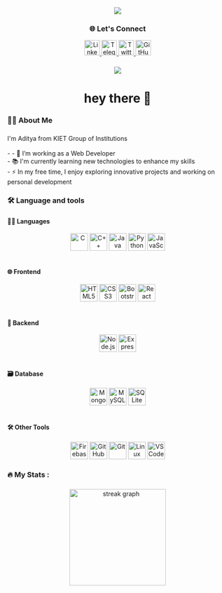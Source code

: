 <!-- Professional Banner -->
<div align="center">
  <img src="https://readme-hero.vercel.app/api?username=adityshrma08&bg=rgba(255,255,255,0)&text=Hey,%20I'm%20Aditya%20Sharma%20🚀&description=A%20passionate%20Web%20Developer%20from%20India%20who%20loves%20building%20cool%20stuff!&font=Roboto&textColor=%23000000&descColor=%23464646&fontSize=26&descSize=18&animation=fadeInDown" />
</div>


###

<h3 align="center">🌐 Let's Connect</h3>

<p align="center">
  <a href="https://www.linkedin.com/in/aditya-sharma-275057256/" target="_blank">
    <img src="https://img.shields.io/badge/LinkedIn-0077B5?style=for-the-badge&logo=linkedin&logoColor=white" height="35" alt="LinkedIn" />
  </a>
  <a href="https://t.me/YourTelegramUsername" target="_blank">
    <img src="https://img.shields.io/badge/Telegram-29A9EA?style=for-the-badge&logo=telegram&logoColor=white" height="35" alt="Telegram" />
  </a>
  <a href="https://x.com/Adityshrma08" target="_blank">
    <img src="https://img.shields.io/badge/Twitter-1DA1F2?style=for-the-badge&logo=twitter&logoColor=white" height="35" alt="Twitter" />
  </a>
  <a href="https://github.com/adityshrma08" target="_blank">
    <img src="https://img.shields.io/badge/GitHub-100000?style=for-the-badge&logo=github&logoColor=white" height="35" alt="GitHub" />
  </a>
 
</p>



###

<div align="center">
  <img src="https://visitor-badge.laobi.icu/badge?page_id=adityshrma08.adityshrma08&"  />
</div>

###

<h1 align="center">hey there 👋</h1>

###

<h3 align="left">👩‍💻  About Me</h3>

###

<p align="left">I'm Aditya from KIET Group of Institutions<br><br>- - 🔭 I’m working as a Web Developer
<br>- 📚 I'm currently learning new technologies to enhance my skills<br>- ⚡ In my free time, I enjoy exploring innovative projects and working on personal development</p>

###

<h3 align="left">🛠 Language and tools</h3>

###

<!-- Languages -->
<h4 align="left">👨‍💻 Languages</h4>
<div align="center">
  <img title="C" src="https://cdn.jsdelivr.net/gh/devicons/devicon/icons/c/c-original.svg" height="40" />
  <img title="C++" src="https://cdn.jsdelivr.net/gh/devicons/devicon/icons/cplusplus/cplusplus-original.svg" height="40" />
  <img title="Java" src="https://cdn.jsdelivr.net/gh/devicons/devicon/icons/java/java-original.svg" height="40" />
  <img title="Python" src="https://cdn.jsdelivr.net/gh/devicons/devicon/icons/python/python-original.svg" height="40" />
  <img title="JavaScript" src="https://cdn.jsdelivr.net/gh/devicons/devicon/icons/javascript/javascript-original.svg" height="40" />
</div>

<br>

<!-- Frontend -->
<h4 align="left">🌐 Frontend</h4>
<div align="center">
  <img title="HTML5" src="https://cdn.jsdelivr.net/gh/devicons/devicon/icons/html5/html5-original.svg" height="40" />
  <img title="CSS3" src="https://cdn.jsdelivr.net/gh/devicons/devicon/icons/css3/css3-original.svg" height="40" />
  <img title="Bootstrap" src="https://cdn.jsdelivr.net/gh/devicons/devicon/icons/bootstrap/bootstrap-original.svg" height="40" />
  <img title="React" src="https://cdn.jsdelivr.net/gh/devicons/devicon/icons/react/react-original.svg" height="40" />
</div>

<br>

<!-- Backend -->
<h4 align="left">🧠 Backend</h4>
<div align="center">
  <img title="Node.js" src="https://cdn.jsdelivr.net/gh/devicons/devicon/icons/nodejs/nodejs-original.svg" height="40" />
  <img title="Express.js" src="https://cdn.jsdelivr.net/gh/devicons/devicon/icons/express/express-original.svg" height="40" />
</div>

<br>

<!-- Database -->
<h4 align="left">🗃️ Database</h4>
<div align="center">
  <img title="MongoDB" src="https://cdn.jsdelivr.net/gh/devicons/devicon/icons/mongodb/mongodb-original.svg" height="40" />
  <img title="MySQL" src="https://cdn.jsdelivr.net/gh/devicons/devicon/icons/mysql/mysql-original.svg" height="40" />
  <img title="SQLite" src="https://cdn.jsdelivr.net/gh/devicons/devicon/icons/sqlite/sqlite-original.svg" height="40" />
</div>

<br>

<!-- Other Tools -->
<h4 align="left">🛠️ Other Tools</h4>
<div align="center">
  <img title="Firebase" src="https://cdn.jsdelivr.net/gh/devicons/devicon/icons/firebase/firebase-plain-wordmark.svg" height="40" />
  <img title="GitHub" src="https://cdn.jsdelivr.net/gh/devicons/devicon/icons/github/github-original.svg" height="40" />
  <img title="Git" src="https://cdn.jsdelivr.net/gh/devicons/devicon/icons/git/git-original.svg" height="40" />
  <img title="Linux" src="https://cdn.jsdelivr.net/gh/devicons/devicon/icons/linux/linux-original.svg" height="40" />
  <img title="VS Code" src="https://cdn.jsdelivr.net/gh/devicons/devicon/icons/vscode/vscode-original.svg" height="40" />
</div>


###

<h3 align="left">🔥   My Stats :</h3>

###

<div align="center">
  <img src="https://streak-stats.demolab.com?user=adityshrma08&locale=en&mode=daily&theme=dark&hide_border=false&border_radius=5&order=3" height="220" alt="streak graph"  />
</div>

###
